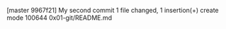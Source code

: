 [master 9967f21] My second commit
 1 file changed, 1 insertion(+)
 create mode 100644 0x01-git/README.md

